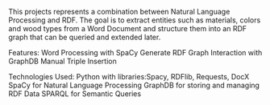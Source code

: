 This projects represents a combination between Natural Language Processing and RDF. 
The goal is to extract entities such as materials, colors and wood types from a Word Document and structure them into an RDF graph that can be queried and extended later.

Features: Word Processing with SpaCy
          Generate RDF Graph
         	Interaction with GraphDB
         	Manual Triple Insertion

Technologies Used:	Python with libraries:Spacy, RDFlib, Requests, DocX
                  	SpaCy for Natural Language Processing
                  	GraphDB for storing and managing RDF Data
                  	SPARQL for Semantic Queries
